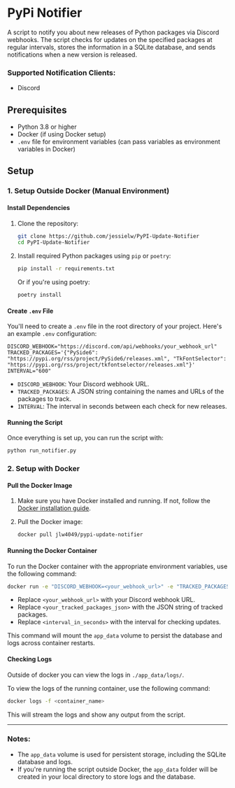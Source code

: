 # PyPi Notifier

A script to notify you about new releases of Python packages via Discord webhooks. The script checks for updates on the specified packages at regular intervals, stores the information in a SQLite database, and sends notifications when a new version is released.

### Supported Notification Clients:

- Discord

## Prerequisites

- Python 3.8 or higher
- Docker (if using Docker setup)
- `.env` file for environment variables (can pass variables as environment variables in Docker)

## Setup

### 1. **Setup Outside Docker** (Manual Environment)

#### Install Dependencies

1. Clone the repository:

   ```bash
   git clone https://github.com/jessielw/PyPI-Update-Notifier
   cd PyPI-Update-Notifier
   ```

2. Install required Python packages using `pip` or `poetry`:

   ```bash
   pip install -r requirements.txt
   ```

   Or if you're using poetry:

   ```bash
   poetry install
   ```

#### Create `.env` File

You'll need to create a `.env` file in the root directory of your project. Here's an example `.env` configuration:

```env
DISCORD_WEBHOOK="https://discord.com/api/webhooks/your_webhook_url"
TRACKED_PACKAGES='{"PySide6": "https://pypi.org/rss/project/PySide6/releases.xml", "TkFontSelector": "https://pypi.org/rss/project/tkfontselector/releases.xml"}'
INTERVAL="600"
```

- `DISCORD_WEBHOOK`: Your Discord webhook URL.
- `TRACKED_PACKAGES`: A JSON string containing the names and URLs of the packages to track.
- `INTERVAL`: The interval in seconds between each check for new releases.

#### Running the Script

Once everything is set up, you can run the script with:

```bash
python run_notifier.py
```

### 2. **Setup with Docker**

#### Pull the Docker Image

1. Make sure you have Docker installed and running. If not, follow the [Docker installation guide](https://docs.docker.com/get-docker/).

2. Pull the Docker image:

   ```bash
   docker pull jlw4049/pypi-update-notifier
   ```

#### Running the Docker Container

To run the Docker container with the appropriate environment variables, use the following command:

```bash
docker run -e "DISCORD_WEBHOOK=<your_webhook_url>" -e "TRACKED_PACKAGES=<your_tracked_packages_json>" -e "INTERVAL=<interval_in_seconds>" -v "app_data:/app_data"
```

- Replace `<your_webhook_url>` with your Discord webhook URL.
- Replace `<your_tracked_packages_json>` with the JSON string of tracked packages.
- Replace `<interval_in_seconds>` with the interval for checking updates.

This command will mount the `app_data` volume to persist the database and logs across container restarts.

#### Checking Logs

Outside of docker you can view the logs in `./app_data/logs/`.

To view the logs of the running container, use the following command:

```bash
docker logs -f <container_name>
```

This will stream the logs and show any output from the script.

---

### Notes:

- The `app_data` volume is used for persistent storage, including the SQLite database and logs.
- If you're running the script outside Docker, the `app_data` folder will be created in your local directory to store logs and the database.
